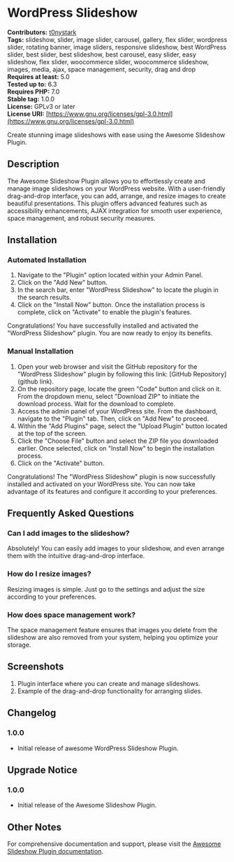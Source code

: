 # WordPress Slideshow

**Contributors:** [t0nystark](https://profiles.wordpress.org/t0nystark/)  
**Tags:** slideshow, slider, image slider, carousel, gallery, flex slider, wordpress slider, rotating banner, image sliders, responsive slideshow, best WordPress slider, best slider, best slideshow, best carousel, easy slider, easy slideshow, flex slider, woocommerce slider, woocommerce slideshow, images, media, ajax, space management, security, drag and drop  
**Requires at least:** 5.0  
**Tested up to:** 6.3  
**Requires PHP:** 7.0  
**Stable tag:** 1.0.0  
**License:** GPLv3 or later  
**License URI:** [https://www.gnu.org/licenses/gpl-3.0.html](https://www.gnu.org/licenses/gpl-3.0.html)

Create stunning image slideshows with ease using the Awesome Slideshow Plugin.

## Description

The Awesome Slideshow Plugin allows you to effortlessly create and manage image slideshows on your WordPress website. With a user-friendly drag-and-drop interface, you can add, arrange, and resize images to create beautiful presentations. This plugin offers advanced features such as accessibility enhancements, AJAX integration for smooth user experience, space management, and robust security measures.

## Installation

### Automated Installation

1. Navigate to the "Plugin" option located within your Admin Panel.
2. Click on the "Add New" button.
3. In the search bar, enter "WordPress Slideshow" to locate the plugin in the search results.
4. Click on the "Install Now" button. Once the installation process is complete, click on "Activate" to enable the plugin's features.

Congratulations! You have successfully installed and activated the "WordPress Slideshow" plugin. You are now ready to enjoy its benefits.

### Manual Installation

1. Open your web browser and visit the GitHub repository for the "WordPress Slideshow" plugin by following this link: [GitHub Repository](github link).
2. On the repository page, locate the green "Code" button and click on it. From the dropdown menu, select "Download ZIP" to initiate the download process. Wait for the download to complete.
3. Access the admin panel of your WordPress site. From the dashboard, navigate to the "Plugin" tab. Then, click on "Add New" to proceed.
4. Within the "Add Plugins" page, select the "Upload Plugin" button located at the top of the screen.
5. Click the "Choose File" button and select the ZIP file you downloaded earlier. Once selected, click on "Install Now" to begin the installation process.
6. Click on the "Activate" button.

Congratulations! The "WordPress Slideshow" plugin is now successfully installed and activated on your WordPress site. You can now take advantage of its features and configure it according to your preferences.

## Frequently Asked Questions

### Can I add images to the slideshow?

Absolutely! You can easily add images to your slideshow, and even arrange them with the intuitive drag-and-drop interface.

### How do I resize images?

Resizing images is simple. Just go to the settings and adjust the size according to your preferences.

### How does space management work?

The space management feature ensures that images you delete from the slideshow are also removed from your system, helping you optimize your storage.

## Screenshots

1. Plugin interface where you can create and manage slideshows.
2. Example of the drag-and-drop functionality for arranging slides.

## Changelog

### 1.0.0

- Initial release of awesome WordPress Slideshow Plugin.

## Upgrade Notice

### 1.0.0

- Initial release of the Awesome Slideshow Plugin.

## Other Notes

For comprehensive documentation and support, please visit the [Awesome Slideshow Plugin documentation](https://github.com/Ambidextrous13/wp-slideshow).